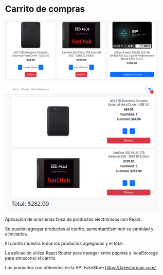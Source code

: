 # Carrito de compras



![alt text](./img1.png)

![alt text](./img2.png)

Aplicación  de una tienda falsa de productos electrónicos con React.

Se pueden agregar productos al carrito, aumentar/disminuir su cantidad y eliminarlos.

El carrito muestra todos los productos agregados y el total.

La aplicación utiliza React Router para navegar entre páginas y localStorage para almacenar el carrito.

Los productos son obtenidos de la API FakeStore https://fakestoreapi.com/
